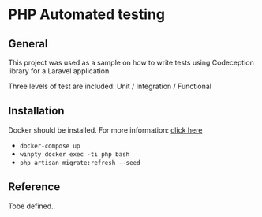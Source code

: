 # PHP Automated testing

## General
This project was used as a sample on how to write tests using Codeception library for a Laravel application.

Three levels of test are included: Unit / Integration / Functional

## Installation
Docker should be installed.
For more information: [click here](http://docker.com)

* `docker-compose up`
* `winpty docker exec -ti php bash`
* `php artisan migrate:refresh --seed`

## Reference
Tobe defined..